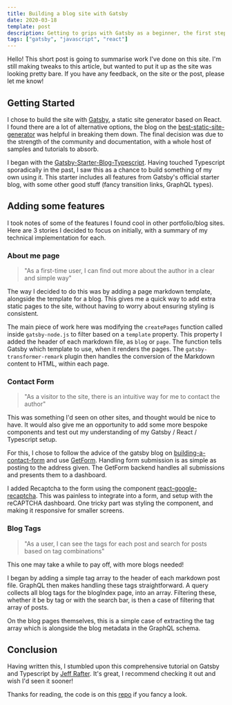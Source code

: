 ```yaml
---
title: Building a blog site with Gatsby
date: 2020-03-18
template: post
description: Getting to grips with Gatsby as a beginner, the first steps in starting this site.
tags: ["gatsby", "javascript", "react"]
---
```


Hello!
This short post is going to summarise work I've done on this site.
I'm still making tweaks to this article, but wanted to put it up as the site was looking pretty bare.
If you have any feedback, on the site or the post, please let me know!

## Getting Started

I chose to build the site with [Gatsby](https://www.gatsbyjs.org/), a static site generator based on React.
I found there are a lot of alternative options, the blog on the [best-static-site-generator](https://snipcart.com/blog/choose-best-static-site-generator) was helpful in breaking them down.
The final decision was due to the strength of the community and documentation, with a whole host of samples and tutorials to absorb.

I began with the [Gatsby-Starter-Blog-Typescript](https://www.gatsbyjs.org/starters/gperl27/Gatsby-Starter-Blog-Typescript/).
Having touched Typescript sporadically in the past, I saw this as a chance to build something of my own using it.
This starter includes all features from Gatsby's official starter blog, with some other good stuff (fancy transition links, GraphQL types).

## Adding some features

I took notes of some of the features I found cool in other portfolio/blog sites.
Here are 3 stories I decided to focus on initially, with a summary of my technical implementation for each.

### About me page

> "As a first-time user, I can find out more about the author in a clear and simple way"

The way I decided to do this was by adding a page markdown template, alongside the template for a blog.
This gives me a quick way to add extra static pages to the site, without having to worry about ensuring styling is consistent.

The main piece of work here was modifying the `createPages` function called inside `gatsby-node.js` to filter based on a `template` property.
This property I added the header of each markdown file, as `blog` or `page`.
The function tells Gatsby which template to use, when it renders the pages.
The `gatsby-transformer-remark` plugin then handles the conversion of the Markdown content to HTML, within each page.

### Contact Form

> "As a visitor to the site, there is an intuitive way for me to contact the author"

This was something I'd seen on other sites, and thought would be nice to have.
It would also give me an opportunity to add some more bespoke components and test out my understanding of my Gatsby / React / Typescript setup.

For this, I chose to follow the advice of the gatsby blog on [building-a-contact-form](https://www.gatsbyjs.org/docs/building-a-contact-form/) and use [GetForm](https://getform.io/forms).
Handling form submission is as simple as posting to the address given.
The GetForm backend handles all submissions and presents them to a dashboard.

I added Recaptcha to the form using the component [react-google-recaptcha](https://www.npmjs.com/package/react-google-recaptcha).
This was painless to integrate into a form, and setup with the reCAPTCHA dashboard.
One tricky part was styling the component, and making it responsive for smaller screens.

### Blog Tags

> "As a user, I can see the tags for each post and search for posts based on tag combinations"

This one may take a while to pay off, with more blogs needed!

I began by adding a simple tag array to the header of each markdown post file.
GraphQL then makes handling these tags straightforward.
A query collects all blog tags for the blogIndex page, into an array.
Filtering these, whether it be by tag or with the search bar, is then a case of filtering that array of posts.

On the blog pages themselves, this is a simple case of extracting the tag array which is alongside the blog metadata in the GraphQL schema.

## Conclusion

Having written this, I stumbled upon this comprehensive tutorial on Gatsby and Typescript by [Jeff Rafter](https://jeffrafter.com/gatsby-with-typescript/).
It's great, I recommend checking it out and wish I'd seen it sooner!

Thanks for reading, the code is on this [repo](https://github.com/jcockbain/jamescockbain.com) if you fancy a look.
